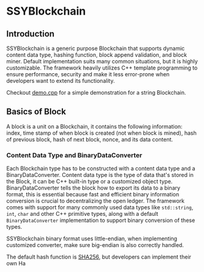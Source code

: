 # SSYBlockchain

## Introduction

SSYBlockchain is a generic purpose Blockchain that supports dynamic content data type, hashing function, block append validation, and block miner. Default implementation suits many common situations, but it is highly customizable. The framework heavily utilizes C++ template programming to ensure performance, security and make it less error-prone when developers want to extend its functionality.

Checkout [demo.cpp](https://github.com/shuyangsun/ssy_blockchain/blob/master/demo.cpp) for a simple demonstration for a string Blockchain.

## Basics of Block

A block is a unit on a Blockchain, it contains the following information: index, time stamp of when block is created (not when block is mined), hash of previous block, hash of next block, nonce, and its data content.

### Content Data Type and BinaryDataConverter

Each Blockchain type has to be constructed with a content data type and a BinaryDataConverter. Content data type is the type of data that's stored in the Block, it can be C++ built-in type or a customized object type. BinaryDataConverter tells the block how to export its data to a binary format, this is essential because fast and efficient binary information conversion is crucial to decentralizing the open ledger. The framework comes with support for many commonly used data types like `std::string`, `int`, `char` and other C++ primitive types, along with a default `BinaryDataConverter` implementation to support binary conversion of these types.

SSYBlockchain binary format uses little-endian, when implementing customized converter, make sure big-endian is also correctly handled.

The default hash function is [SHA256](https://en.wikipedia.org/wiki/SHA-2), but developers can implement their own Ha
